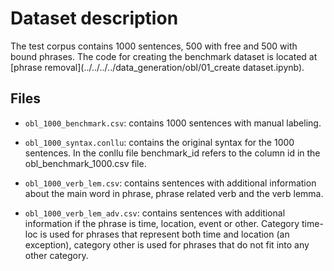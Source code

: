
# Dataset description

The test corpus contains 1000 sentences, 500 with free and 500 with bound phrases.
The code for creating the benchmark dataset is located at [phrase removal](../../../../data_generation/obl/01_create dataset.ipynb).


## Files

* `obl_1000_benchmark.csv`: contains 1000 sentences with manual labeling.

* `obl_1000_syntax.conllu`: contains the original syntax for the 1000 sentences. In the conllu file benchmark_id refers to the column id in the obl_benchmark_1000.csv file.

* `obl_1000_verb_lem.csv`: contains sentences with additional information about the main word in phrase, phrase related verb and the verb lemma.

* `obl_1000_verb_lem_adv.csv`: contains sentences with additional information if the phrase is time, location, event or other. Category time-loc is used for phrases that represent both time and location (an exception), category other is used for phrases that do not fit into any other category.

